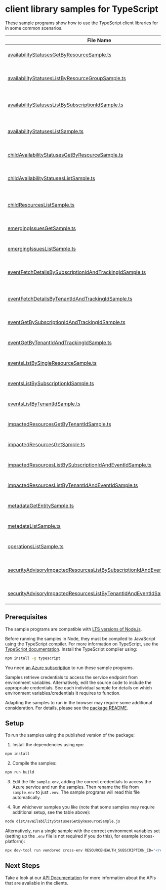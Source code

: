 # client library samples for TypeScript

These sample programs show how to use the TypeScript client libraries for in some common scenarios.

| **File Name**                                                                                                                                     | **Description**                                                                                                                                                                                                                                                                                                               |
| ------------------------------------------------------------------------------------------------------------------------------------------------- | ----------------------------------------------------------------------------------------------------------------------------------------------------------------------------------------------------------------------------------------------------------------------------------------------------------------------------- |
| [availabilityStatusesGetByResourceSample.ts][availabilitystatusesgetbyresourcesample]                                                             | Gets current availability status for a single resource x-ms-original-file: specification/resourcehealth/resource-manager/Microsoft.ResourceHealth/stable/2022-10-01/examples/AvailabilityStatus_GetByResource.json                                                                                                            |
| [availabilityStatusesListByResourceGroupSample.ts][availabilitystatuseslistbyresourcegroupsample]                                                 | Lists the current availability status for all the resources in the resource group. x-ms-original-file: specification/resourcehealth/resource-manager/Microsoft.ResourceHealth/stable/2022-10-01/examples/AvailabilityStatuses_ListByResourceGroup.json                                                                        |
| [availabilityStatusesListBySubscriptionIdSample.ts][availabilitystatuseslistbysubscriptionidsample]                                               | Lists the current availability status for all the resources in the subscription. x-ms-original-file: specification/resourcehealth/resource-manager/Microsoft.ResourceHealth/stable/2022-10-01/examples/AvailabilityStatuses_ListBySubscriptionId.json                                                                         |
| [availabilityStatusesListSample.ts][availabilitystatuseslistsample]                                                                               | Lists all historical availability transitions and impacting events for a single resource. x-ms-original-file: specification/resourcehealth/resource-manager/Microsoft.ResourceHealth/stable/2022-10-01/examples/AvailabilityStatuses_List.json                                                                                |
| [childAvailabilityStatusesGetByResourceSample.ts][childavailabilitystatusesgetbyresourcesample]                                                   | Gets current availability status for a single resource x-ms-original-file: specification/resourcehealth/resource-manager/Microsoft.ResourceHealth/stable/2022-10-01/examples/ChildAvailabilityStatus_GetByResource.json                                                                                                       |
| [childAvailabilityStatusesListSample.ts][childavailabilitystatuseslistsample]                                                                     | Lists the historical availability statuses for a single child resource. Use the nextLink property in the response to get the next page of availability status x-ms-original-file: specification/resourcehealth/resource-manager/Microsoft.ResourceHealth/stable/2022-10-01/examples/ChildAvailabilityStatuses_List.json       |
| [childResourcesListSample.ts][childresourceslistsample]                                                                                           | Lists the all the children and its current health status for a parent resource. Use the nextLink property in the response to get the next page of children current health x-ms-original-file: specification/resourcehealth/resource-manager/Microsoft.ResourceHealth/stable/2022-10-01/examples/ChildResources_List.json      |
| [emergingIssuesGetSample.ts][emergingissuesgetsample]                                                                                             | Gets Azure services' emerging issues. x-ms-original-file: specification/resourcehealth/resource-manager/Microsoft.ResourceHealth/stable/2022-10-01/examples/EmergingIssues_Get.json                                                                                                                                           |
| [emergingIssuesListSample.ts][emergingissueslistsample]                                                                                           | Lists Azure services' emerging issues. x-ms-original-file: specification/resourcehealth/resource-manager/Microsoft.ResourceHealth/stable/2022-10-01/examples/EmergingIssues_List.json                                                                                                                                         |
| [eventFetchDetailsBySubscriptionIdAndTrackingIdSample.ts][eventfetchdetailsbysubscriptionidandtrackingidsample]                                   | Service health event details in the subscription by event tracking id. This can be used to fetch sensitive properties for Security Advisory events x-ms-original-file: specification/resourcehealth/resource-manager/Microsoft.ResourceHealth/stable/2022-10-01/examples/Event_fetchDetailsBySubscriptionIdAndTrackingId.json |
| [eventFetchDetailsByTenantIdAndTrackingIdSample.ts][eventfetchdetailsbytenantidandtrackingidsample]                                               | Service health event details in the tenant by event tracking id. This can be used to fetch sensitive properties for Security Advisory events x-ms-original-file: specification/resourcehealth/resource-manager/Microsoft.ResourceHealth/stable/2022-10-01/examples/Event_fetchDetailsByTenantIdAndTrackingId.json             |
| [eventGetBySubscriptionIdAndTrackingIdSample.ts][eventgetbysubscriptionidandtrackingidsample]                                                     | Service health event in the subscription by event tracking id x-ms-original-file: specification/resourcehealth/resource-manager/Microsoft.ResourceHealth/stable/2022-10-01/examples/Event_GetBySubscriptionIdAndTrackingId.json                                                                                               |
| [eventGetByTenantIdAndTrackingIdSample.ts][eventgetbytenantidandtrackingidsample]                                                                 | Service health event in the tenant by event tracking id x-ms-original-file: specification/resourcehealth/resource-manager/Microsoft.ResourceHealth/stable/2022-10-01/examples/Event_GetByTenantIdAndTrackingId.json                                                                                                           |
| [eventsListBySingleResourceSample.ts][eventslistbysingleresourcesample]                                                                           | Lists current service health events for given resource. x-ms-original-file: specification/resourcehealth/resource-manager/Microsoft.ResourceHealth/stable/2022-10-01/examples/Events_ListBySingleResource.json                                                                                                                |
| [eventsListBySubscriptionIdSample.ts][eventslistbysubscriptionidsample]                                                                           | Lists service health events in the subscription. x-ms-original-file: specification/resourcehealth/resource-manager/Microsoft.ResourceHealth/stable/2022-10-01/examples/Events_ListBySubscriptionId.json                                                                                                                       |
| [eventsListByTenantIdSample.ts][eventslistbytenantidsample]                                                                                       | Lists current service health events in the tenant. x-ms-original-file: specification/resourcehealth/resource-manager/Microsoft.ResourceHealth/stable/2022-10-01/examples/Events_ListByTenantId.json                                                                                                                           |
| [impactedResourcesGetByTenantIdSample.ts][impactedresourcesgetbytenantidsample]                                                                   | Gets the specific impacted resource in the tenant by an event. x-ms-original-file: specification/resourcehealth/resource-manager/Microsoft.ResourceHealth/stable/2022-10-01/examples/ImpactedResources_GetByTenantId.json                                                                                                     |
| [impactedResourcesGetSample.ts][impactedresourcesgetsample]                                                                                       | Gets the specific impacted resource in the subscription by an event. x-ms-original-file: specification/resourcehealth/resource-manager/Microsoft.ResourceHealth/stable/2022-10-01/examples/ImpactedResources_Get.json                                                                                                         |
| [impactedResourcesListBySubscriptionIdAndEventIdSample.ts][impactedresourceslistbysubscriptionidandeventidsample]                                 | Lists impacted resources in the subscription by an event. x-ms-original-file: specification/resourcehealth/resource-manager/Microsoft.ResourceHealth/stable/2022-10-01/examples/ImpactedResources_ListBySubscriptionId_ListByEventId.json                                                                                     |
| [impactedResourcesListByTenantIdAndEventIdSample.ts][impactedresourceslistbytenantidandeventidsample]                                             | Lists impacted resources in the tenant by an event. x-ms-original-file: specification/resourcehealth/resource-manager/Microsoft.ResourceHealth/stable/2022-10-01/examples/ImpactedResources_ListByTenantId_ListByEventId.json                                                                                                 |
| [metadataGetEntitySample.ts][metadatagetentitysample]                                                                                             | Gets the list of metadata entities. x-ms-original-file: specification/resourcehealth/resource-manager/Microsoft.ResourceHealth/stable/2022-10-01/examples/Metadata_GetEntity.json                                                                                                                                             |
| [metadataListSample.ts][metadatalistsample]                                                                                                       | Gets the list of metadata entities. x-ms-original-file: specification/resourcehealth/resource-manager/Microsoft.ResourceHealth/stable/2022-10-01/examples/Metadata_List.json                                                                                                                                                  |
| [operationsListSample.ts][operationslistsample]                                                                                                   | Lists available operations for the resourcehealth resource provider x-ms-original-file: specification/resourcehealth/resource-manager/Microsoft.ResourceHealth/stable/2022-10-01/examples/Operations_List.json                                                                                                                |
| [securityAdvisoryImpactedResourcesListBySubscriptionIdAndEventIdSample.ts][securityadvisoryimpactedresourceslistbysubscriptionidandeventidsample] | Lists impacted resources in the subscription by an event (Security Advisory). x-ms-original-file: specification/resourcehealth/resource-manager/Microsoft.ResourceHealth/stable/2022-10-01/examples/SecurityAdvisoryImpactedResources_ListBySubscriptionId_ListByEventId.json                                                 |
| [securityAdvisoryImpactedResourcesListByTenantIdAndEventIdSample.ts][securityadvisoryimpactedresourceslistbytenantidandeventidsample]             | Lists impacted resources in the tenant by an event (Security Advisory). x-ms-original-file: specification/resourcehealth/resource-manager/Microsoft.ResourceHealth/stable/2022-10-01/examples/SecurityAdvisoryImpactedResources_ListByTenantId_ListByEventId.json                                                             |

## Prerequisites

The sample programs are compatible with [LTS versions of Node.js](https://github.com/nodejs/release#release-schedule).

Before running the samples in Node, they must be compiled to JavaScript using the TypeScript compiler. For more information on TypeScript, see the [TypeScript documentation][typescript]. Install the TypeScript compiler using:

```bash
npm install -g typescript
```

You need [an Azure subscription][freesub] to run these sample programs.

Samples retrieve credentials to access the service endpoint from environment variables. Alternatively, edit the source code to include the appropriate credentials. See each individual sample for details on which environment variables/credentials it requires to function.

Adapting the samples to run in the browser may require some additional consideration. For details, please see the [package README][package].

## Setup

To run the samples using the published version of the package:

1. Install the dependencies using `npm`:

```bash
npm install
```

2. Compile the samples:

```bash
npm run build
```

3. Edit the file `sample.env`, adding the correct credentials to access the Azure service and run the samples. Then rename the file from `sample.env` to just `.env`. The sample programs will read this file automatically.

4. Run whichever samples you like (note that some samples may require additional setup, see the table above):

```bash
node dist/availabilityStatusesGetByResourceSample.js
```

Alternatively, run a single sample with the correct environment variables set (setting up the `.env` file is not required if you do this), for example (cross-platform):

```bash
npx dev-tool run vendored cross-env RESOURCEHEALTH_SUBSCRIPTION_ID="<resourcehealth subscription id>" node dist/availabilityStatusesGetByResourceSample.js
```

## Next Steps

Take a look at our [API Documentation][apiref] for more information about the APIs that are available in the clients.

[availabilitystatusesgetbyresourcesample]: https://github.com/Azure/azure-sdk-for-js/blob/main/sdk/resourcehealth/arm-resourcehealth/samples/v4/typescript/src/availabilityStatusesGetByResourceSample.ts
[availabilitystatuseslistbyresourcegroupsample]: https://github.com/Azure/azure-sdk-for-js/blob/main/sdk/resourcehealth/arm-resourcehealth/samples/v4/typescript/src/availabilityStatusesListByResourceGroupSample.ts
[availabilitystatuseslistbysubscriptionidsample]: https://github.com/Azure/azure-sdk-for-js/blob/main/sdk/resourcehealth/arm-resourcehealth/samples/v4/typescript/src/availabilityStatusesListBySubscriptionIdSample.ts
[availabilitystatuseslistsample]: https://github.com/Azure/azure-sdk-for-js/blob/main/sdk/resourcehealth/arm-resourcehealth/samples/v4/typescript/src/availabilityStatusesListSample.ts
[childavailabilitystatusesgetbyresourcesample]: https://github.com/Azure/azure-sdk-for-js/blob/main/sdk/resourcehealth/arm-resourcehealth/samples/v4/typescript/src/childAvailabilityStatusesGetByResourceSample.ts
[childavailabilitystatuseslistsample]: https://github.com/Azure/azure-sdk-for-js/blob/main/sdk/resourcehealth/arm-resourcehealth/samples/v4/typescript/src/childAvailabilityStatusesListSample.ts
[childresourceslistsample]: https://github.com/Azure/azure-sdk-for-js/blob/main/sdk/resourcehealth/arm-resourcehealth/samples/v4/typescript/src/childResourcesListSample.ts
[emergingissuesgetsample]: https://github.com/Azure/azure-sdk-for-js/blob/main/sdk/resourcehealth/arm-resourcehealth/samples/v4/typescript/src/emergingIssuesGetSample.ts
[emergingissueslistsample]: https://github.com/Azure/azure-sdk-for-js/blob/main/sdk/resourcehealth/arm-resourcehealth/samples/v4/typescript/src/emergingIssuesListSample.ts
[eventfetchdetailsbysubscriptionidandtrackingidsample]: https://github.com/Azure/azure-sdk-for-js/blob/main/sdk/resourcehealth/arm-resourcehealth/samples/v4/typescript/src/eventFetchDetailsBySubscriptionIdAndTrackingIdSample.ts
[eventfetchdetailsbytenantidandtrackingidsample]: https://github.com/Azure/azure-sdk-for-js/blob/main/sdk/resourcehealth/arm-resourcehealth/samples/v4/typescript/src/eventFetchDetailsByTenantIdAndTrackingIdSample.ts
[eventgetbysubscriptionidandtrackingidsample]: https://github.com/Azure/azure-sdk-for-js/blob/main/sdk/resourcehealth/arm-resourcehealth/samples/v4/typescript/src/eventGetBySubscriptionIdAndTrackingIdSample.ts
[eventgetbytenantidandtrackingidsample]: https://github.com/Azure/azure-sdk-for-js/blob/main/sdk/resourcehealth/arm-resourcehealth/samples/v4/typescript/src/eventGetByTenantIdAndTrackingIdSample.ts
[eventslistbysingleresourcesample]: https://github.com/Azure/azure-sdk-for-js/blob/main/sdk/resourcehealth/arm-resourcehealth/samples/v4/typescript/src/eventsListBySingleResourceSample.ts
[eventslistbysubscriptionidsample]: https://github.com/Azure/azure-sdk-for-js/blob/main/sdk/resourcehealth/arm-resourcehealth/samples/v4/typescript/src/eventsListBySubscriptionIdSample.ts
[eventslistbytenantidsample]: https://github.com/Azure/azure-sdk-for-js/blob/main/sdk/resourcehealth/arm-resourcehealth/samples/v4/typescript/src/eventsListByTenantIdSample.ts
[impactedresourcesgetbytenantidsample]: https://github.com/Azure/azure-sdk-for-js/blob/main/sdk/resourcehealth/arm-resourcehealth/samples/v4/typescript/src/impactedResourcesGetByTenantIdSample.ts
[impactedresourcesgetsample]: https://github.com/Azure/azure-sdk-for-js/blob/main/sdk/resourcehealth/arm-resourcehealth/samples/v4/typescript/src/impactedResourcesGetSample.ts
[impactedresourceslistbysubscriptionidandeventidsample]: https://github.com/Azure/azure-sdk-for-js/blob/main/sdk/resourcehealth/arm-resourcehealth/samples/v4/typescript/src/impactedResourcesListBySubscriptionIdAndEventIdSample.ts
[impactedresourceslistbytenantidandeventidsample]: https://github.com/Azure/azure-sdk-for-js/blob/main/sdk/resourcehealth/arm-resourcehealth/samples/v4/typescript/src/impactedResourcesListByTenantIdAndEventIdSample.ts
[metadatagetentitysample]: https://github.com/Azure/azure-sdk-for-js/blob/main/sdk/resourcehealth/arm-resourcehealth/samples/v4/typescript/src/metadataGetEntitySample.ts
[metadatalistsample]: https://github.com/Azure/azure-sdk-for-js/blob/main/sdk/resourcehealth/arm-resourcehealth/samples/v4/typescript/src/metadataListSample.ts
[operationslistsample]: https://github.com/Azure/azure-sdk-for-js/blob/main/sdk/resourcehealth/arm-resourcehealth/samples/v4/typescript/src/operationsListSample.ts
[securityadvisoryimpactedresourceslistbysubscriptionidandeventidsample]: https://github.com/Azure/azure-sdk-for-js/blob/main/sdk/resourcehealth/arm-resourcehealth/samples/v4/typescript/src/securityAdvisoryImpactedResourcesListBySubscriptionIdAndEventIdSample.ts
[securityadvisoryimpactedresourceslistbytenantidandeventidsample]: https://github.com/Azure/azure-sdk-for-js/blob/main/sdk/resourcehealth/arm-resourcehealth/samples/v4/typescript/src/securityAdvisoryImpactedResourcesListByTenantIdAndEventIdSample.ts
[apiref]: https://learn.microsoft.com/javascript/api/@azure/arm-resourcehealth?view=azure-node-preview
[freesub]: https://azure.microsoft.com/free/
[package]: https://github.com/Azure/azure-sdk-for-js/tree/main/sdk/resourcehealth/arm-resourcehealth/README.md
[typescript]: https://www.typescriptlang.org/docs/home.html
